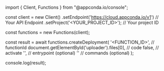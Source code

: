 import { Client, Functions } from "@appconda.io/console";

const client = new Client()
    .setEndpoint('https://cloud.appconda.io/v1') // Your API Endpoint
    .setProject('<YOUR_PROJECT_ID>'); // Your project ID

const functions = new Functions(client);

const result = await functions.createDeployment(
    '<FUNCTION_ID>', // functionId
    document.getElementById('uploader').files[0], // code
    false, // activate
    '<ENTRYPOINT>', // entrypoint (optional)
    '<COMMANDS>' // commands (optional)
);

console.log(result);
